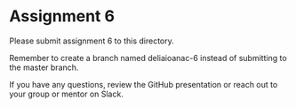 # Assignment 6

Please submit assignment 6 to this directory.

Remember to create a branch named deliaioanac-6 
instead of submitting to the master branch.

If you have any questions, review the GitHub presentation or reach
out to your group or mentor on Slack.
